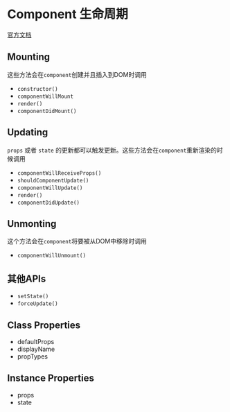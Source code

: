# Component 生命周期

[官方文档](https://facebook.github.io/react/docs/react-component.html)

## Mounting

这些方法会在`component`创建并且插入到DOM时调用

* `constructor()`
* `componentWillMount`
* `render()`
* `componentDidMount()`

## Updating

`props` 或者 `state` 的更新都可以触发更新。这些方法会在`component`重新渲染的时候调用

* `componentWillReceiveProps()`
* `shouldComponentUpdate()`
* `componentWillUpdate()`
* `render()`
* `componentDidUpdate()`

## Unmonting

这个方法会在`component`将要被从DOM中移除时调用

* `componentWillUnmount()`

## 其他APIs

* `setState()`
* `forceUpdate()`

## Class Properties

* defaultProps
* displayName
* propTypes

## Instance Properties

* props
* state
